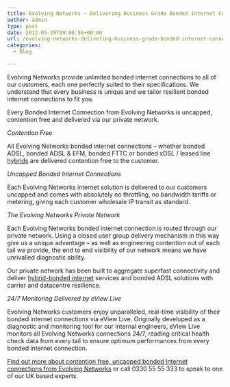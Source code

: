 ```yaml
---
title: Evolving Networks – Delivering Business Grade Bonded Internet Connections to UK Business
author: admin
type: post
date: 2012-05-29T09:06:56+00:00
url: /evolving-networks-delivering-business-grade-bonded-internet-connections-to-uk-business/
categories:
  - Blog

---
```

Evolving Networks provide unlimited bonded internet connections to all of our customers, each one perfectly suited to their specifications. We understand that every business is unique and we tailor resilient bonded internet connections to fit you.

Every Bonded Internet Connection from Evolving Networks is uncapped, contention free and delivered via our private network.

_Contention Free_
  
All Evolving Networks bonded internet connections – whether bonded ADSL, bonded ADSL & EFM, bonded FTTC or bonded xDSL / leased line [hybrids][1] are delivered contention free to the customer.

_Uncapped Bonded Internet Connections_
  
Each Evolving Networks internet solution is delivered to our customers uncapped and comes with absolutely no throttling, no bandwidth tariffs or metering, giving each customer wholesale IP transit as standard.

_The Evolving Networks Private Network_ 
  
Each Evolving Networks bonded internet connection is routed through our private network. Using a closed user group delivery mechanism in this way give us a unique advantage – as well as engineering contention out of each tail we provide, the end to end visibility of our network means we have unrivalled diagnostic ability.
  
Our private network has been built to aggregate superfast connectivity and deliver [hybrid-bonded internet][1] services and bonded ADSL solutions with carrier and datacentre resilience.

_24/7 Monitoring Delivered by eView Live_
  
Evolving Networks customers enjoy unparalleled, real-time visibility of their bonded internet connections via eView Live. Originally developed as a diagnostic and monitoring tool for our internal engineers, eView Live monitors all Evolving Networks connections 24/7, reading critical health check data from every tail to ensure optimum performances from every bonded internet connection. 

[Find out more about contention free, uncapped bonded Internet connections from Evolving Networks][2] or call 0330 55 55 333 to speak to one of our UK based experts.

 [1]: /introducing-hybrid-bonded-internet-connections-from-evolving-networks/
 [2]: /contact-us/